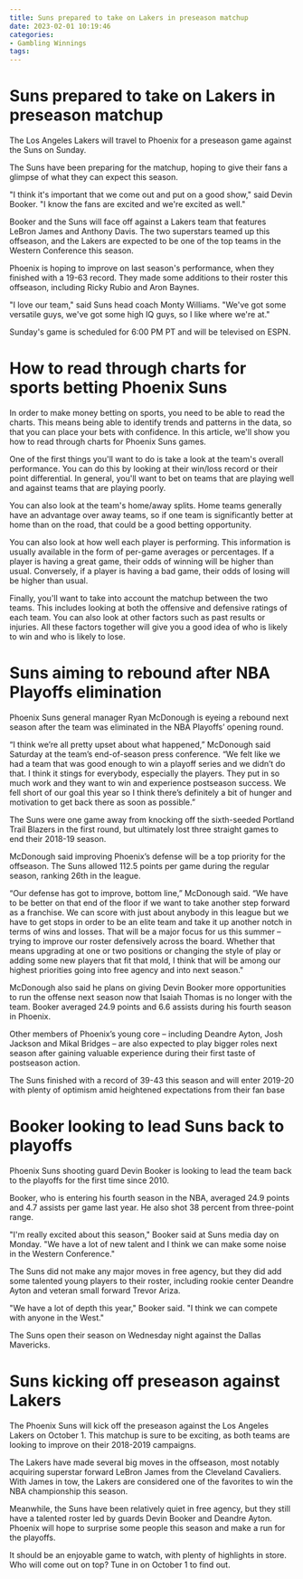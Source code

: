 ```yaml
---
title: Suns prepared to take on Lakers in preseason matchup 
date: 2023-02-01 10:19:46
categories:
- Gambling Winnings
tags:
---
```



#  Suns prepared to take on Lakers in preseason matchup 

The Los Angeles Lakers will travel to Phoenix for a preseason game against the Suns on Sunday. 

The Suns have been preparing for the matchup, hoping to give their fans a glimpse of what they can expect this season. 

"I think it's important that we come out and put on a good show," said Devin Booker. "I know the fans are excited and we're excited as well." 

Booker and the Suns will face off against a Lakers team that features LeBron James and Anthony Davis. The two superstars teamed up this offseason, and the Lakers are expected to be one of the top teams in the Western Conference this season. 

Phoenix is hoping to improve on last season's performance, when they finished with a 19-63 record. They made some additions to their roster this offseason, including Ricky Rubio and Aron Baynes. 

"I love our team," said Suns head coach Monty Williams. "We've got some versatile guys, we've got some high IQ guys, so I like where we're at." 

Sunday's game is scheduled for 6:00 PM PT and will be televised on ESPN.

#  How to read through charts for sports betting Phoenix Suns 

In order to make money betting on sports, you need to be able to read the charts. This means being able to identify trends and patterns in the data, so that you can place your bets with confidence. In this article, we'll show you how to read through charts for Phoenix Suns games.

One of the first things you'll want to do is take a look at the team's overall performance. You can do this by looking at their win/loss record or their point differential. In general, you'll want to bet on teams that are playing well and against teams that are playing poorly.

You can also look at the team's home/away splits. Home teams generally have an advantage over away teams, so if one team is significantly better at home than on the road, that could be a good betting opportunity.

You can also look at how well each player is performing. This information is usually available in the form of per-game averages or percentages. If a player is having a great game, their odds of winning will be higher than usual. Conversely, if a player is having a bad game, their odds of losing will be higher than usual.

Finally, you'll want to take into account the matchup between the two teams. This includes looking at both the offensive and defensive ratings of each team. You can also look at other factors such as past results or injuries. All these factors together will give you a good idea of who is likely to win and who is likely to lose.

#  Suns aiming to rebound after NBA Playoffs elimination 

Phoenix Suns general manager Ryan McDonough is eyeing a rebound next season after the team was eliminated in the NBA Playoffs’ opening round. 

“I think we’re all pretty upset about what happened,” McDonough said Saturday at the team’s end-of-season press conference. “We felt like we had a team that was good enough to win a playoff series and we didn’t do that. I think it stings for everybody, especially the players. They put in so much work and they want to win and experience postseason success. We fell short of our goal this year so I think there’s definitely a bit of hunger and motivation to get back there as soon as possible.” 

The Suns were one game away from knocking off the sixth-seeded Portland Trail Blazers in the first round, but ultimately lost three straight games to end their 2018-19 season. 

McDonough said improving Phoenix’s defense will be a top priority for the offseason. The Suns allowed 112.5 points per game during the regular season, ranking 26th in the league. 

“Our defense has got to improve, bottom line,” McDonough said. “We have to be better on that end of the floor if we want to take another step forward as a franchise. We can score with just about anybody in this league but we have to get stops in order to be an elite team and take it up another notch in terms of wins and losses. That will be a major focus for us this summer – trying to improve our roster defensively across the board. Whether that means upgrading at one or two positions or changing the style of play or adding some new players that fit that mold, I think that will be among our highest priorities going into free agency and into next season." 

McDonough also said he plans on giving Devin Booker more opportunities to run the offense next season now that Isaiah Thomas is no longer with the team. Booker averaged 24.9 points and 6.6 assists during his fourth season in Phoenix. 

Other members of Phoenix’s young core – including Deandre Ayton, Josh Jackson and Mikal Bridges – are also expected to play bigger roles next season after gaining valuable experience during their first taste of postseason action. 

The Suns finished with a record of 39-43 this season and will enter 2019-20 with plenty of optimism amid heightened expectations from their fan base

#  Booker looking to lead Suns back to playoffs 

Phoenix Suns shooting guard Devin Booker is looking to lead the team back to the playoffs for the first time since 2010.

Booker, who is entering his fourth season in the NBA, averaged 24.9 points and 4.7 assists per game last year. He also shot 38 percent from three-point range.

"I'm really excited about this season," Booker said at Suns media day on Monday. "We have a lot of new talent and I think we can make some noise in the Western Conference."

The Suns did not make any major moves in free agency, but they did add some talented young players to their roster, including rookie center Deandre Ayton and veteran small forward Trevor Ariza.

"We have a lot of depth this year," Booker said. "I think we can compete with anyone in the West."

The Suns open their season on Wednesday night against the Dallas Mavericks.

#  Suns kicking off preseason against Lakers

The Phoenix Suns will kick off the preseason against the Los Angeles Lakers on October 1. This matchup is sure to be exciting, as both teams are looking to improve on their 2018-2019 campaigns.

The Lakers have made several big moves in the offseason, most notably acquiring superstar forward LeBron James from the Cleveland Cavaliers. With James in tow, the Lakers are considered one of the favorites to win the NBA championship this season.

Meanwhile, the Suns have been relatively quiet in free agency, but they still have a talented roster led by guards Devin Booker and Deandre Ayton. Phoenix will hope to surprise some people this season and make a run for the playoffs.

It should be an enjoyable game to watch, with plenty of highlights in store. Who will come out on top? Tune in on October 1 to find out.